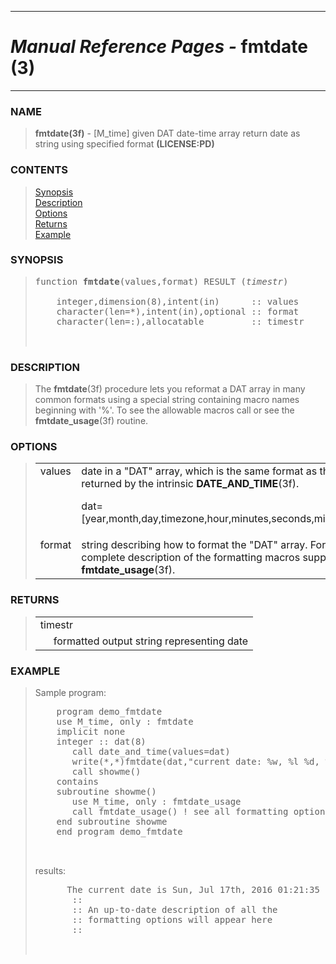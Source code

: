 <?
<body>
  <a name="top" id="top"></a>
  <div id="Container">
    <div id="Content">
      <div class="c22">
        <hr />
        <h1><i>Manual Reference Pages -</i> fmtdate (3)</h1>
        <hr />
      </div><a name="0"></a>
      <h3><a name="0">NAME</a></h3>
      <blockquote>
        <b>fmtdate(3f)</b> - [M_time] given DAT date-time array return date as string using specified format <b>(LICENSE:PD)</b>
      </blockquote><a name="contents" id="contents"></a>
      <h3>CONTENTS</h3>
      <blockquote>
        <a href="#1">Synopsis</a><br />
        <a href="#2">Description</a><br />
        <a href="#3">Options</a><br />
        <a href="#4">Returns</a><br />
        <a href="#5">Example</a><br />
      </blockquote><a name="8"></a>
      <h3><a name="8">SYNOPSIS</a></h3>
      <blockquote>
        <pre>
function <b>fmtdate</b>(values,format) RESULT (<i>timestr</i>)
<br />    integer,dimension(8),intent(in)      :: values
    character(len=*),intent(in),optional :: format
    character(len=:),allocatable         :: timestr
<br />
</pre>
      </blockquote><a name="2"></a>
      <h3><a name="2">DESCRIPTION</a></h3>
      <blockquote>
        The <b>fmtdate</b>(3f) procedure lets you reformat a DAT array in many common formats using a special string containing macro names beginning with
        '%'. To see the allowable macros call or see the <b>fmtdate_usage</b>(3f) routine.
      </blockquote><a name="3"></a>
      <h3><a name="3">OPTIONS</a></h3>
      <blockquote>
        <table cellpadding="3">
          <tr valign="top">
            <td class="c23" width="6%" nowrap="nowrap">values</td>
            <td valign="bottom">
              date in a "DAT" array, which is the same format as the values returned by the intrinsic <b>DATE_AND_TIME</b>(3f).
              <p>dat=[year,month,day,timezone,hour,minutes,seconds,milliseconds]</p>
            </td>
          </tr>
          <tr valign="top">
            <td class="c23" width="6%" nowrap="nowrap">format</td>
            <td valign="bottom">string describing how to format the "DAT" array. For a complete description of the formatting macros supported see
            <b>fmtdate_usage</b>(3f).</td>
          </tr>
        </table>
      </blockquote><a name="4"></a>
      <h3><a name="4">RETURNS</a></h3>
      <blockquote>
        <table cellpadding="3">
          <tr valign="top">
            <td class="c24" colspan="2">timestr</td>
          </tr>
          <tr valign="top">
            <td width="6%"></td>
            <td>formatted output string representing date</td>
          </tr>
        </table>
      </blockquote><a name="5"></a>
      <h3><a name="5">EXAMPLE</a></h3>
      <blockquote>
        Sample program:
        <pre>
    program demo_fmtdate
    use M_time, only : fmtdate
    implicit none
    integer :: dat(8)
       call date_and_time(values=dat)
       write(*,*)fmtdate(dat,"current date: %w, %l %d, %Y %H:%m:%s %N")
       call showme()
    contains
    subroutine showme()
       use M_time, only : fmtdate_usage
       call fmtdate_usage() ! see all formatting options
    end subroutine showme
    end program demo_fmtdate
<br />
</pre>results:
        <pre>
      The current date is Sun, Jul 17th, 2016 01:21:35 PM
       ::
       :: An up-to-date description of all the
       :: formatting options will appear here
       ::
<br />
</pre>
      </blockquote><a name="6"></a>
    </div>
  </div>
</body>
